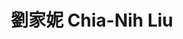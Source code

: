 ---
chinese_name: 劉家妮
english_name: Chia-Nih Liu
title: 劉家妮 Chia-Nih Liu
id: liuchianih
collection: members
position: Part-time Research Assistant
type: part-time research assistant
department: 經濟學系學士班二年級
# image_path: https://source.unsplash.com/collection/139386/600x600?a=.png
photo: pt_ra/liujiani.jpeg
# blurb: 123
---